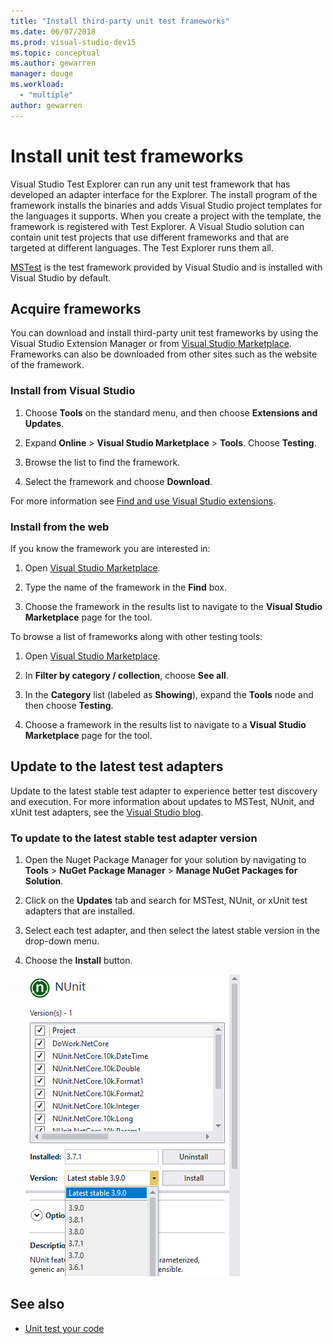```yaml
---
title: "Install third-party unit test frameworks"
ms.date: 06/07/2018
ms.prod: visual-studio-dev15
ms.topic: conceptual
ms.author: gewarren
manager: douge
ms.workload:
  - "multiple"
author: gewarren
---
```

# Install unit test frameworks

Visual Studio Test Explorer can run any unit test framework that has developed an adapter interface for the Explorer. The install program of the framework installs the binaries and adds Visual Studio project templates for the languages it supports. When you create a project with the template, the framework is registered with Test Explorer. A Visual Studio solution can contain unit test projects that use different frameworks and that are targeted at different languages. The Test Explorer runs them all.

[MSTest](getting-started-with-unit-testing.md) is the test framework provided by Visual Studio and is installed with Visual Studio by default.

## Acquire frameworks

You can download and install third-party unit test frameworks by using the Visual Studio Extension Manager or from [Visual Studio Marketplace](https://marketplace.visualstudio.com/vs). Frameworks can also be downloaded from other sites such as the website of the framework.

### Install from Visual Studio

1. Choose **Tools** on the standard menu, and then choose **Extensions and Updates**.

2. Expand **Online** > **Visual Studio Marketplace** > **Tools**. Choose **Testing**.

3. Browse the list to find the framework.

4. Select the framework and choose **Download**.

For more information see [Find and use Visual Studio extensions](../ide/finding-and-using-visual-studio-extensions.md).

### Install from the web

If you know the framework you are interested in:

1. Open [Visual Studio Marketplace](https://marketplace.visualstudio.com/vs).

2. Type the name of the framework in the **Find** box.

3. Choose the framework in the results list to navigate to the **Visual Studio Marketplace** page for the tool.

To browse a list of frameworks along with other testing tools:

1. Open [Visual Studio Marketplace](https://marketplace.visualstudio.com/vs).

2. In **Filter by category / collection**, choose **See all**.

3. In the **Category** list (labeled as **Showing**), expand the **Tools** node and then choose **Testing**.

4. Choose a framework in the results list to navigate to a **Visual Studio Marketplace** page for the tool.

## Update to the latest test adapters

Update to the latest stable test adapter to experience better test discovery and execution. For more information about updates to MSTest, NUnit, and xUnit test adapters, see the [Visual Studio blog](https://devblogs.microsoft.com/visualstudio/test-experience-improvements/).

### To update to the latest stable test adapter version

1. Open the Nuget Package Manager for your solution by navigating to **Tools** > **NuGet Package Manager** > **Manage NuGet Packages for Solution**.

2. Click on the **Updates** tab and search for MSTest, NUnit, or xUnit test adapters that are installed.

3. Select each test adapter, and then select the latest stable version in the drop-down menu.

4. Choose the **Install** button.

   ![Upgrade Test Adapter](media/install-adapter-upgrade.png)

## See also

- [Unit test your code](../test/unit-test-your-code.md)
